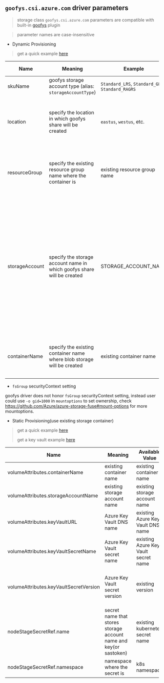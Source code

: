 ## `goofys.csi.azure.com` driver parameters
 > storage class `goofys.csi.azure.com` parameters are compatible with built-in [goofys](https://kubernetes.io/docs/concepts/storage/volumes/#goofys) plugin
 
 > parameter names are case-insensitive

 - Dynamic Provisioning
  > get a quick example [here](../deploy/example/storageclass-goofys-csi.yaml)

Name | Meaning | Example | Mandatory | Default value 
--- | --- | --- | --- | ---
skuName | goofys storage account type (alias: `storageAccountType`) | `Standard_LRS`, `Standard_GRS`, `Standard_RAGRS` | No | `Standard_LRS`
location | specify the location in which goofys share will be created | `eastus`, `westus`, etc. | No | if empty, driver will use the same location name as current k8s cluster
resourceGroup | specify the existing resource group name where the container is | existing resource group name | No | if empty, driver will use the same resource group name as current k8s cluster
storageAccount | specify the storage account name in which goofys share will be created | STORAGE_ACCOUNT_NAME | No | if empty, driver will find a suitable storage account that matches `skuName` in the same resource group; if a storage account name is provided, it means that storage account must exist otherwise there would be error
containerName | specify the existing container name where blob storage will be created | existing container name | No | if empty, driver will create a new container name, starting with `pvc-fuse`

 - `fsGroup` securityContext setting

goofys driver does not honor `fsGroup` securityContext setting, instead user could use `-o gid=1000` in `mountoptions` to set ownership, check https://github.com/Azure/azure-storage-fuse#mount-options for more mountoptions.

 - Static Provisioning(use existing storage container)
  > get a quick example [here](../deploy/example/pv-goofys-csi.yaml)
  >
  > get a key vault example [here](../deploy/example/keyvault/pv-goofys-csi-keyvault.yaml)

Name | Meaning | Available Value | Mandatory | Default value
--- | --- | --- | --- | ---
volumeAttributes.containerName | existing container name | existing container name | Yes |
volumeAttributes.storageAccountName | existing storage account name | existing storage account name | Yes |
volumeAttributes.keyVaultURL | Azure Key Vault DNS name | existing Azure Key Vault DNS name | No |
volumeAttributes.keyVaultSecretName | Azure Key Vault secret name | existing Azure Key Vault secret name | No |
volumeAttributes.keyVaultSecretVersion | Azure Key Vault secret version | existing version | No |if empty, driver will use "current version"
nodeStageSecretRef.name | secret name that stores storage account name and key(or sastoken) | existing kubernetes secret name |  No  |
nodeStageSecretRef.namespace | namespace where the secret is | k8s namespace  |  No  | `default`
